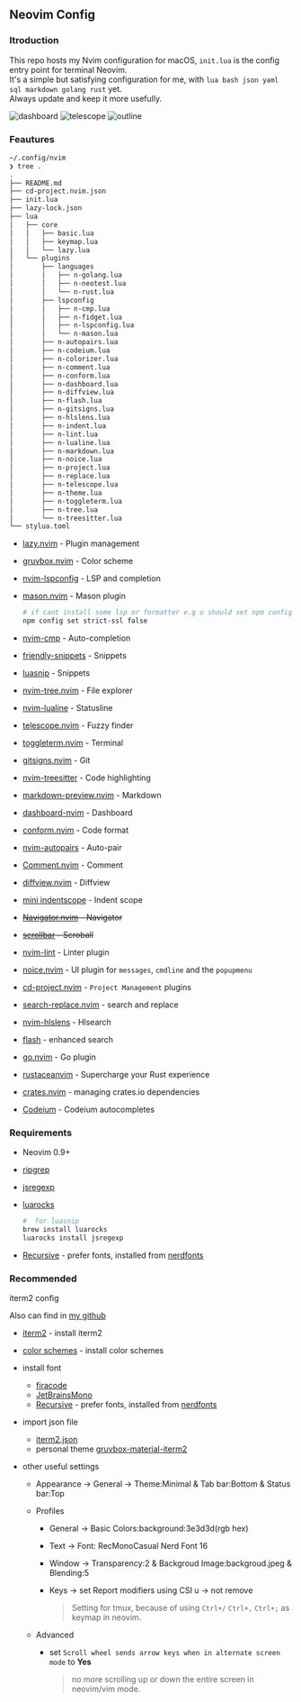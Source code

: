 ## Neovim Config

### Itroduction

This repo hosts my Nvim configuration for macOS, `init.lua` is the config entry point for terminal Neovim.  
It's a simple but satisfying configuration for me, with `lua bash json yaml sql markdown golang rust` yet.  
Always update and keep it more usefully.

<img src="https://cdn.jsdelivr.net/gh/asang24/blog-img/go/202404151334838.png" alt="dashboard" />

<img src="https://cdn.jsdelivr.net/gh/asang24/blog-img/go/202404151335169.png" alt="telescope" />

<img src="https://cdn.jsdelivr.net/gh/asang24/blog-img/go/202404151337040.png" alt="outline" />



### Feautures

```bash
~/.config/nvim 
❯ tree .
.
├── README.md
├── cd-project.nvim.json
├── init.lua
├── lazy-lock.json
├── lua
│   ├── core
│   │   ├── basic.lua
│   │   ├── keymap.lua
│   │   └── lazy.lua
│   └── plugins
│       ├── languages
│       │   ├── n-golang.lua
│       │   ├── n-neotest.lua
│       │   └── n-rust.lua
│       ├── lspconfig
│       │   ├── n-cmp.lua
│       │   ├── n-fidget.lua
│       │   ├── n-lspconfig.lua
│       │   └── n-mason.lua
│       ├── n-autopairs.lua
│       ├── n-codeium.lua
│       ├── n-colorizer.lua
│       ├── n-comment.lua
│       ├── n-conform.lua
│       ├── n-dashboard.lua
│       ├── n-diffview.lua
│       ├── n-flash.lua
│       ├── n-gitsigns.lua
│       ├── n-hlslens.lua
│       ├── n-indent.lua
│       ├── n-lint.lua
│       ├── n-lualine.lua
│       ├── n-markdown.lua
│       ├── n-noice.lua
│       ├── n-project.lua
│       ├── n-replace.lua
│       ├── n-telescope.lua
│       ├── n-theme.lua
│       ├── n-toggleterm.lua
│       ├── n-tree.lua
│       └── n-treesitter.lua
└── stylua.toml
```

- [lazy.nvim](https://github.com/folke/lazy.nvim) - Plugin management
- [gruvbox.nvim](https://github.com/ellisonleao/gruvbox.nvim) - Color scheme
- [nvim-lspconfig](https://github.com/neovim/nvim-lspconfig) - LSP and completion 
- [mason.nvim](https://github.com/williamboman/mason.nvim) - Mason plugin 

    ```bash
    # if cant install some lsp or formatter e.g u should set npm config set strict-ssl false
    npm config set strict-ssl false
    ```

- [nvim-cmp](https://github.com/hrsh7th/nvim-cmp) - Auto-completion 
- [friendly-snippets](https://github.com/rafamadriz/friendly-snippets) - Snippets
- [luasnip](https://github.com/L3MON4D3/LuaSnip) - Snippets
- [nvim-tree.nvim](https://github.com/nvim-tree/nvim-tree.lua) - File explorer
- [nvim-lualine](https://github.com/nvim-lualine/lualine.nvim) - Statusline
- [telescope.nvim](https://github.com/nvim-telescope/telescope.nvim) - Fuzzy finder
- [toggleterm.nvim](https://github.com/akinsho/toggleterm.nvim) - Terminal
- [gitsigns.nvim](https://github.com/lewis6991/gitsigns.nvim) - Git
- [nvim-treesitter](https://github.com/nvim-treesitter/nvim-treesitter) - Code highlighting
- [markdown-preview.nvim](https://github.com/iamcco/markdown-preview.nvim) - Markdown
- [dashboard-nvim](https://github.com/nvimdev/dashboard-nvim) - Dashboard
- [conform.nvim](https://github.com/stevearc/conform.nvim) - Code format
- [nvim-autopairs](https://github.com/windwp/nvim-autopairs) - Auto-pair
- [Comment.nvim](https://github.com/numToStr/Comment.nvim) - Comment
- [diffview.nvim](https://github.com/sindrets/diffview.nvim) - Diffview
- [mini indentscope](https://github.com/echasnovski/mini.indentscope) - Indent scope
- ~~[Navigator.nvim](https://github.com/numToStr/Navigator.nvim) - Navigator~~
- ~~[scrollbar](https://github.com/petertriho/nvim-scrollbar) - Scroball~~
- [nvim-lint](https://github.com/mfussenegger/nvim-lint) - Linter plugin
- [noice.nvim](https://github.com/folke/noice.nvim) - UI plugin for `messages`, `cmdline` and the `popupmenu`
- [cd-project.nvim](https://github.com/LintaoAmons/cd-project.nvim) - `Project Management` plugins
- [search-replace.nvim](https://github.com/roobert/search-replace.nvim) - search and replace
- [nvim-hlslens](https://github.com/kevinhwang91/nvim-hlslens) - Hlsearch
- [flash](https://github.com/folke/flash.nvim) - enhanced search
- [go.nvim](https://github.com/ray-x/go.nvim) - Go plugin
- [rustaceanvim](https://github.com/mrcjkb/rustaceanvim) - Supercharge your Rust experience
- [crates.nvim](https://github.com/Saecki/crates.nvim) - managing crates.io dependencies
- [Codeium](https://github.com/Exafunction/codeium.vim) - Codeium autocompletes

### Requirements

- Neovim 0.9+
- [ripgrep](https://github.com/BurntSushi/ripgrep)
- [jsregexp](https://github.com/kmarius/jsregexp)

- [luarocks](https://github.com/luarocks/luarocks/wiki/Installation-instructions-for-macOS)

    ```bash
    #  for luasnip
    brew install luarocks
    luarocks install jsregexp
    ```

- [Recursive](https://www.recursive.design/) - prefer fonts, installed from [nerdfonts](https://www.nerdfonts.com/font-downloads)

### Recommended

iterm2 config

Also can find in [my github](https://github.com/asang24/dotfiles/tree/main/iterm2)

- [iterm2](https://iterm2.com/) - install iterm2
- [color schemes](https://github.com/mbadolato/iTerm2-Color-Schemes) - install color schemes
- install font
  - [firacode](https://github.com/tonsky/FiraCode)
  - [JetBrainsMono](https://github.com/JetBrains/JetBrainsMono)
  - [Recursive](https://www.recursive.design/) - prefer fonts, installed from [nerdfonts](https://www.nerdfonts.com/font-downloads)
- import json file
  - [iterm2.json](https://github.com/asang24/dotfiles/blob/main/iterm2/iterm2.json)
  - personal theme [gruvbox-material-iterm2](https://github.com/AmmarCodes/gruvbox-material-iterm2)
- other useful settings

  - Appearance -> General -> Theme:Minimal & Tab bar:Bottom & Status bar:Top
  - Profiles

    - General -> Basic Colors:background:3e3d3d(rgb hex)
    - Text -> Font: RecMonoCasual Nerd Font 16
    - Window -> Transparency:2 & Backgroud Image:backgroud.jpeg & Blending:5
    - Keys -> set Report modifiers using CSI u -> not remove
  
        >   Setting for tmux, because of using `Ctrl+/`  `Ctrl+,` `Ctrl+;` as keymap in neovim.
  
  - Advanced
  
      - set `Scroll wheel sends arrow keys when in alternate screen mode` to **Yes**
  
          >   no more scrolling up or down the entire screen in neovim/vim mode.
